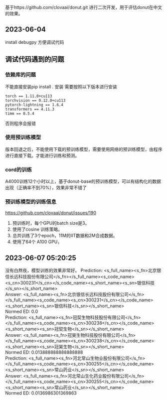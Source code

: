 基于https://github.com/clovaai/donut.git 进行二次开发，用于评估donut在中文的效果。
## 2023-06-04 
install debugpy 方便调试代码
## 调试代码遇到的问题
### 依赖库的问题
不能直接安装pip install . 安装
需要按照以下版本进行安装
```
torch == 1.11.0+cu113
torchvision == 0.12.0+cu113
pytorch-lightning == 1.6.4
transformers == 4.11.3
timm == 0.5.4
```
否则程序会报错
### 使用预训练模型
版本回退之后，不能使用下载的预训练模型，需要使用网络的预训练模型，由程序进行直接下载。才能进行训练和预测。
### cord的训练
A4000训练12个小时以上，基于donut-base的预训练模型，可以有结构化的数据出现（正确率不到70%），效果非常不错了
### 预训练模型的训练信息
https://github.com/clovaai/donut/issues/190
1. 预训练时，每个GPU的batch size是3。
2. 使用了cosine 训练策略。
3. 总共训练了3个epoch，11M的IIT数据和2M合成数据。
4. 使用了64个 A100 GPU，

## 2023-06-07 05:20:25
没有白熬夜，模型训练的效果非常好。
Prediction: <s_full_name><s_fn>北京银信长远科技股份有限公司</s_fn></s_full_name><s_code_name><s_cn>300231</s_cn></s_code_name><s_short_name><s_sn>银信科技</s_sn></s_short_name>                                                                                                                                
    Answer: <s_full_name><s_fn>北京银信长远科技股份有限公司</s_fn></s_full_name><s_code_name><s_cn>300231</s_cn></s_code_name><s_short_name><s_sn>银信科技</s_sn></s_short_name>                                                                                                                                
 Normed ED: 0.0                                                                                                                                                                                                                                                                                                 
Prediction: <s_full_name><s_fn>冠契生物科技股份有限公司</s_fn></s_full_name><s_code_name><s_cn>300238</s_cn></s_code_name><s_short_name><s_sn>冠契生物</s_sn></s_short_name>                                                                                                                                    
    Answer: <s_full_name><s_fn>冠昊生物科技股份有限公司</s_fn></s_full_name><s_code_name><s_cn>300238</s_cn></s_code_name><s_short_name><s_sn>冠昊生物</s_sn></s_short_name>                                                                                                                                    
 Normed ED: 0.013888888888888888                                                                                                                                                                                                                                                                                
Prediction: <s_full_name><s_fn>河北常山生物业股份有限公司</s_fn></s_full_name><s_code_name><s_cn>300255</s_cn></s_code_name><s_short_name><s_sn>常山药业</s_sn></s_short_name>                                                                                                                                  
    Answer: <s_full_name><s_fn>河北常山生化药业股份有限公司</s_fn></s_full_name><s_code_name><s_cn>300255</s_cn></s_code_name><s_short_name><s_sn>常山药业</s_sn></s_short_name>                                                                                                                                
 Normed ED: 0.0136986301369863   